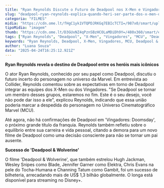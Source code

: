 ```yaml
---
title: "Ryan Reynolds Discute o Futuro de Deadpool nos X-Men e Vingadores"
slug: "deadpool-ryan-reynolds-explica-quando-heri-ser-parte-dos-x-men-ou-vingadores"
categoria: "FILMES"
midia: "https://cdn.ome.lt/fHgC1yk1VTQPDJRKGq7EBIcTCTI=/987x0/smart/uploads/conteudo/fotos/OMELETE_CAPA_-_2025-04-24T125122.009.png"
tipoMidia: "imagem"
thumb: "https://cdn.ome.lt/D3GUxNZ4qPznSBzHCOLaMDiDh9Y=/480x360/smart/extras/conteudos/omelete_THUMB_-_2025-04-24T125109.050.png"
tags: ["Ryan Reynolds", "Deadpool", "X-Men", "Vingadores", "MCU", "Deadpool & Wolverine", "Ryan Gosling", "Vingadores: Doomsday"]
keywords: "Ryan Reynolds, Deadpool, X-Men, Vingadores, MCU, Deadpool & Wolverine, Ryan Gosling, Vingadores: Doomsday"
author: "Luana Souza"
data: "2025-04-24T16:25:12.921Z"
---
```


**Ryan Reynolds revela o destino de Deadpool entre os heróis mais icônicos**

O ator Ryan Reynolds, conhecido por seu papel como Deadpool, discutiu o futuro incerto do personagem no universo da Marvel. Em entrevista ao Collider, Reynolds comentou sobre as expectativas em torno de Deadpool integrar as equipes dos X-Men ou dos Vingadores. "Se Deadpool se tornar um membro desses grupos, estaremos no fim. Este é o seu desejo, você não pode dar isso a ele", explicou Reynolds, indicando que essa união poderia marcar a despedida do personagem no Universo Cinematográfico Marvel (MCU).

Até agora, não há confirmações de Deadpool em 'Vingadores: Doomsday', o próximo grande título da franquia. Reynolds também refletiu sobre o equilíbrio entre sua carreira e vida pessoal, citando a demora para um novo filme de Deadpool como uma decisão consciente para não se tornar um pai ausente.

**Sucesso de 'Deadpool & Wolverine'**

O filme 'Deadpool & Wolverine', que também estrelou Hugh Jackman, Wesley Snipes como Blade, Jennifer Garner como Elektra, Chris Evans na pele do Tocha-Humana e Channing Tatum como Gambit, foi um sucesso de bilheteria, arrecadando mais de US$ 1,3 bilhão globalmente. O longa está disponível para streaming no Disney+.